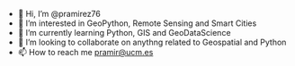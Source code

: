 - 👋 Hi, I’m @pramirez76
- 👀 I’m interested in GeoPython, Remote Sensing and Smart Cities
- 🌱 I’m currently learning Python, GIS and GeoDataScience
- 💞️ I’m looking to collaborate on anythng related to Geospatial and Python
- 📫 How to reach me pramir@ucm.es

<!---
pramirez76/pramirez76 is a ✨ special ✨ repository because its `README.md` (this file) appears on your GitHub profile.
You can click the Preview link to take a look at your changes.
--->
